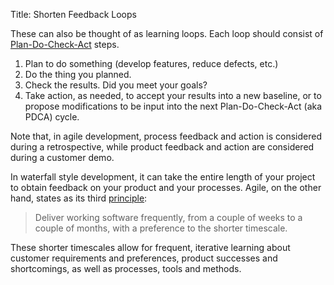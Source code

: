 Title: Shorten Feedback Loops

These can also be thought of as learning loops. Each loop should consist of [Plan-Do-Check-Act][pdca] steps.

1. Plan to do something (develop features, reduce defects, etc.)
2. Do the thing you planned.
3. Check the results. Did you meet your goals?
4. Take action, as needed, to accept your results into a new baseline, or to propose modifications to be input into the next Plan-Do-Check-Act (aka PDCA) cycle.

Note that, in agile development, process feedback and action is considered during a retrospective, while product feedback and action are considered during a customer demo.

In waterfall style development, it can take the entire length of your project to obtain feedback on your product and your processes. Agile, on the other hand, states as its third [principle][beck-et-al-2001-p]:

> Deliver working software frequently, from a couple of weeks to a couple of months, with a preference to the shorter timescale.

These shorter timescales allow for frequent, iterative learning about customer requirements and preferences, product successes and shortcomings, as well as processes, tools and methods.

[beck-et-al-2001-p]: bibliography.html#beck-et-al-2001-p
[pdca]: https://en.wikipedia.org/wiki/PDCA
